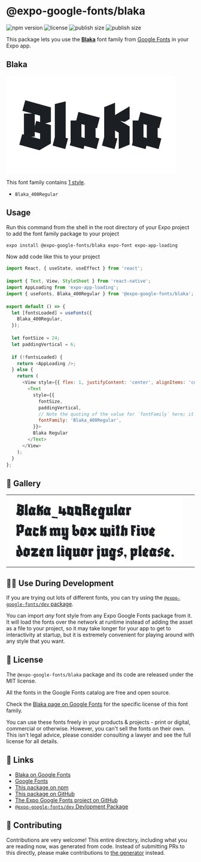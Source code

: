 # @expo-google-fonts/blaka

![npm version](https://flat.badgen.net/npm/v/@expo-google-fonts/blaka)
![license](https://flat.badgen.net/github/license/expo/google-fonts)
![publish size](https://flat.badgen.net/packagephobia/install/@expo-google-fonts/blaka)
![publish size](https://flat.badgen.net/packagephobia/publish/@expo-google-fonts/blaka)

This package lets you use the [**Blaka**](https://fonts.google.com/specimen/Blaka) font family from [Google Fonts](https://fonts.google.com/) in your Expo app.

## Blaka

![Blaka](./font-family.png)

This font family contains [1 style](#-gallery).

- `Blaka_400Regular`

## Usage

Run this command from the shell in the root directory of your Expo project to add the font family package to your project
```sh
expo install @expo-google-fonts/blaka expo-font expo-app-loading
```

Now add code like this to your project
```js
import React, { useState, useEffect } from 'react';

import { Text, View, StyleSheet } from 'react-native';
import AppLoading from 'expo-app-loading';
import { useFonts, Blaka_400Regular } from '@expo-google-fonts/blaka';

export default () => {
  let [fontsLoaded] = useFonts({
    Blaka_400Regular,
  });

  let fontSize = 24;
  let paddingVertical = 6;

  if (!fontsLoaded) {
    return <AppLoading />;
  } else {
    return (
      <View style={{ flex: 1, justifyContent: 'center', alignItems: 'center' }}>
        <Text
          style={{
            fontSize,
            paddingVertical,
            // Note the quoting of the value for `fontFamily` here; it expects a string!
            fontFamily: 'Blaka_400Regular',
          }}>
          Blaka Regular
        </Text>
      </View>
    );
  }
};

```

## 🔡 Gallery


||||
|-|-|-|
|![Blaka_400Regular](./Blaka_400Regular.ttf.png)||||


## 👩‍💻 Use During Development

If you are trying out lots of different fonts, you can try using the [`@expo-google-fonts/dev` package](https://github.com/expo/google-fonts/tree/master/font-packages/dev#readme).

You can import *any* font style from any Expo Google Fonts package from it. It will load the fonts
over the network at runtime instead of adding the asset as a file to your project, so it may take longer
for your app to get to interactivity at startup, but it is extremely convenient
for playing around with any style that you want.

## 📖 License

The `@expo-google-fonts/blaka` package and its code are released under the MIT license.

All the fonts in the Google Fonts catalog are free and open source.

Check the [Blaka page on Google Fonts](https://fonts.google.com/specimen/Blaka) for the specific license of this font family.

You can use these fonts freely in your products & projects - print or digital, commercial or otherwise. However, you can't sell the fonts on their own. This isn't legal advice, please consider consulting a lawyer and see the full license for all details.

## 🔗 Links

- [Blaka on Google Fonts](https://fonts.google.com/specimen/Blaka)
- [Google Fonts](https://fonts.google.com/)
- [This package on npm](https://www.npmjs.com/package/@expo-google-fonts/blaka)
- [This package on GitHub](https://github.com/expo/google-fonts/tree/master/font-packages/blaka)
- [The Expo Google Fonts project on GitHub](https://github.com/expo/google-fonts)
- [`@expo-google-fonts/dev` Devlopment Package](https://github.com/expo/google-fonts/tree/master/font-packages/dev)

## 🤝 Contributing

Contributions are very welcome! This entire directory, including what you are reading now, was generated from code. Instead of submitting PRs to this directly, please make contributions to [the generator](https://github.com/expo/google-fonts/tree/master/packages/generator) instead.
